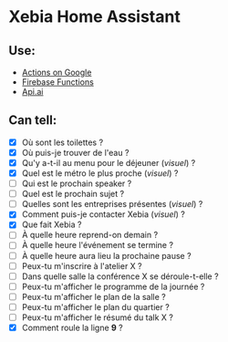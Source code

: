 # Xebia Home Assistant

## Use:

- [Actions on Google](https://console.actions.google.com)
- [Firebase Functions](https://console.firebase.google.com)
- [Api.ai](https://console.api.ai/api-client/)

## Can tell:

- [x] Où sont les toilettes ?
- [x] Où puis-je trouver de l'eau ?
- [x] Qu'y a-t-il au menu pour le déjeuner (*visuel*) ?
- [x] Quel est le métro le plus proche (*visuel*) ?
- [ ] Qui est le prochain speaker ?
- [ ] Quel est le prochain sujet ?
- [ ] Quelles sont les entreprises présentes (*visuel*) ?
- [x] Comment puis-je contacter Xebia (*visuel*) ?
- [x] Que fait Xebia ?
- [ ] À quelle heure reprend-on demain ? 
- [ ] À quelle heure l'événement se termine ?
- [ ] À quelle heure aura lieu la prochaine pause ?
- [ ] Peux-tu m'inscrire à l'atelier X ?
- [ ] Dans quelle salle la conférence X se déroule-t-elle ?
- [ ] Peux-tu m'afficher le programme de la journée ?
- [ ] Peux-tu m'afficher le plan de la salle ?
- [ ] Peux-tu m'afficher le plan du quartier ?
- [ ] Peux-tu m'afficher le résumé du talk X ?
- [x] Comment roule la ligne **9** ?
